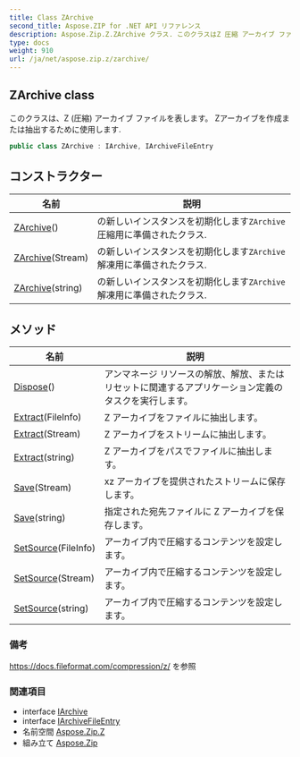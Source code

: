 ```yaml
---
title: Class ZArchive
second_title: Aspose.ZIP for .NET API リファレンス
description: Aspose.Zip.Z.ZArchive クラス. このクラスはZ 圧縮 アーカイブ ファイルを表します Zアーカイブを作成または抽出するために使用します.
type: docs
weight: 910
url: /ja/net/aspose.zip.z/zarchive/
---
```

## ZArchive class

このクラスは、Z (圧縮) アーカイブ ファイルを表します。 Zアーカイブを作成または抽出するために使用します.

```csharp
public class ZArchive : IArchive, IArchiveFileEntry
```

## コンストラクター

| 名前 | 説明 |
| --- | --- |
| [ZArchive](zarchive/#constructor)() | の新しいインスタンスを初期化します`ZArchive`圧縮用に準備されたクラス. |
| [ZArchive](zarchive/#constructor_1)(Stream) | の新しいインスタンスを初期化します`ZArchive`解凍用に準備されたクラス. |
| [ZArchive](zarchive/#constructor_2)(string) | の新しいインスタンスを初期化します`ZArchive`解凍用に準備されたクラス. |

## メソッド

| 名前 | 説明 |
| --- | --- |
| [Dispose](../../aspose.zip.z/zarchive/dispose/)() | アンマネージ リソースの解放、解放、またはリセットに関連するアプリケーション定義のタスクを実行します。 |
| [Extract](../../aspose.zip.z/zarchive/extract/#extract_1)(FileInfo) | Z アーカイブをファイルに抽出します。 |
| [Extract](../../aspose.zip.z/zarchive/extract/#extract_2)(Stream) | Z アーカイブをストリームに抽出します。 |
| [Extract](../../aspose.zip.z/zarchive/extract/#extract)(string) | Z アーカイブをパスでファイルに抽出します。 |
| [Save](../../aspose.zip.z/zarchive/save/#save)(Stream) | xz アーカイブを提供されたストリームに保存します。 |
| [Save](../../aspose.zip.z/zarchive/save/#save_1)(string) | 指定された宛先ファイルに Z アーカイブを保存します。 |
| [SetSource](../../aspose.zip.z/zarchive/setsource/#setsource)(FileInfo) | アーカイブ内で圧縮するコンテンツを設定します。 |
| [SetSource](../../aspose.zip.z/zarchive/setsource/#setsource_1)(Stream) | アーカイブ内で圧縮するコンテンツを設定します。 |
| [SetSource](../../aspose.zip.z/zarchive/setsource/#setsource_2)(string) | アーカイブ内で圧縮するコンテンツを設定します。 |

### 備考

https://docs.fileformat.com/compression/z/ を参照

### 関連項目

* interface [IArchive](../../aspose.zip/iarchive/)
* interface [IArchiveFileEntry](../../aspose.zip/iarchivefileentry/)
* 名前空間 [Aspose.Zip.Z](../../aspose.zip.z/)
* 組み立て [Aspose.Zip](../../)


